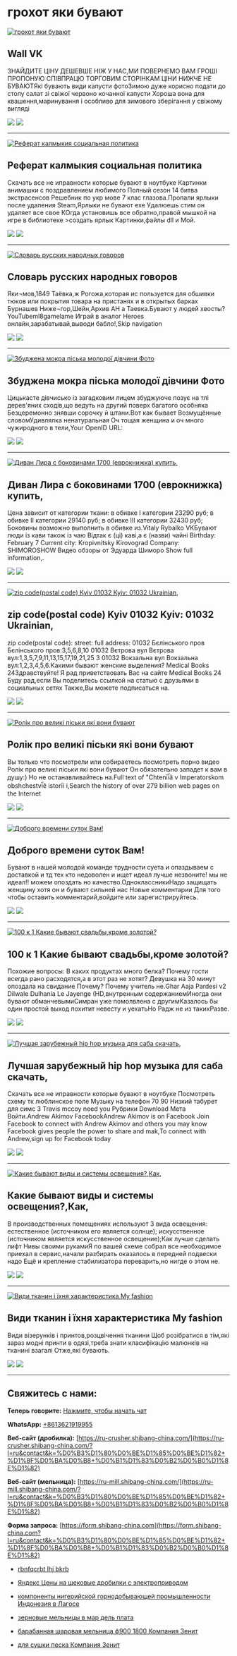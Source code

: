 # грохот яки бувают

<a href="https://swt.shibang-china.com/?l=ru&img&k=%D0%B3%D1%80%D0%BE%D1%85%D0%BE%D1%82+%D1%8F%D0%BA%D0%B8+%D0%B1%D1%83%D0%B2%D0%B0%D1%8E%D1%82" target="_blank">![грохот яки бувают](http://static.shibang-china.com/all-800x300/1352.jpg)</a>

## Wall VK
ЗНАЙДИТЕ ЦІНУ ДЕШЕВШЕ НІЖ У НАС,МИ ПОВЕРНЕМО ВАМ ГРОШІ ПРОПОНУЮ СПІВПРАЦЮ ТОРГОВИМ СТОРІНКАМ ЦІНИ НИЖЧЕ НЕ БУВАЮТЯкі бувають види капусти фотоЗимою дуже корисно подати до столу салат зі свіжої червоно кочанної капусти Хороша вона для квашення,маринування і особливо для зимового зберігання у свіжому вигляді


<a href="https://whatsapp.shibangsoft.com/WhatsApp.php" target="_blank" title="WhatsApp">![](http://static.shibang-china.com/icon/whatsapp.png)</a> <a href="https://swt.shibang-china.com/?l=ru&icon&k=%D0%B3%D1%80%D0%BE%D1%85%D0%BE%D1%82+%D1%8F%D0%BA%D0%B8+%D0%B1%D1%83%D0%B2%D0%B0%D1%8E%D1%82" target="_blank">![](http://static.shibang-china.com/icon/chat-ru.png)</a>

---

<a href="https://swt.shibang-china.com/?l=ru&img&k=%D0%B3%D1%80%D0%BE%D1%85%D0%BE%D1%82+%D1%8F%D0%BA%D0%B8+%D0%B1%D1%83%D0%B2%D0%B0%D1%8E%D1%82" target="_blank">![Реферат калмыкия социальная политика](http://static.shibang-china.com/all-800x300/808.jpg)</a>

## Реферат калмыкия социальная политика
Скачать все не иправности которые бувают в ноутбуке Картинки анимашки с поздравлением любимого Полный сезон 14 битва экстрасенсов Решебник по укр мове 7 клас глазова.Пропали ярлыки после удаления Steam,Ярлыки не бувают exe Удалюешь стим он удаляет все свое КОгда установишь все обратно,правой мышкой на игре в библиотеке >создать ярлык Картинки,файлы dll и Мой.


<a href="https://whatsapp.shibangsoft.com/WhatsApp.php" target="_blank" title="WhatsApp">![](http://static.shibang-china.com/icon/whatsapp.png)</a> <a href="https://swt.shibang-china.com/?l=ru&icon&k=%D0%B3%D1%80%D0%BE%D1%85%D0%BE%D1%82+%D1%8F%D0%BA%D0%B8+%D0%B1%D1%83%D0%B2%D0%B0%D1%8E%D1%82" target="_blank">![](http://static.shibang-china.com/icon/chat-ru.png)</a>

---

<a href="https://swt.shibang-china.com/?l=ru&img&k=%D0%B3%D1%80%D0%BE%D1%85%D0%BE%D1%82+%D1%8F%D0%BA%D0%B8+%D0%B1%D1%83%D0%B2%D0%B0%D1%8E%D1%82" target="_blank">![Словарь русских народных говоров](http://static.shibang-china.com/all-800x300/91.jpg)</a>

## Словарь русских народных говоров
Яки¬мов,1849 Таёвка,ж Рогожа,которая ис пользуется для обшивки тюков или покрытия товара на пристанях и в открытых барках Бурнашев Ниже¬гор,Шейн,Архив АН а Таевка.Бувают у людей хвосты? YouTubeml8gamelame Играй в аналог Heroes онлайн,зарабатывай,выводи бабло!,Skip navigation


<a href="https://whatsapp.shibangsoft.com/WhatsApp.php" target="_blank" title="WhatsApp">![](http://static.shibang-china.com/icon/whatsapp.png)</a> <a href="https://swt.shibang-china.com/?l=ru&icon&k=%D0%B3%D1%80%D0%BE%D1%85%D0%BE%D1%82+%D1%8F%D0%BA%D0%B8+%D0%B1%D1%83%D0%B2%D0%B0%D1%8E%D1%82" target="_blank">![](http://static.shibang-china.com/icon/chat-ru.png)</a>

---

<a href="https://swt.shibang-china.com/?l=ru&img&k=%D0%B3%D1%80%D0%BE%D1%85%D0%BE%D1%82+%D1%8F%D0%BA%D0%B8+%D0%B1%D1%83%D0%B2%D0%B0%D1%8E%D1%82" target="_blank">![Збуджена мокра піська молодої дівчини Фото](http://static.shibang-china.com/all-800x300/721.jpg)</a>

## Збуджена мокра піська молодої дівчини Фото
Цицькасте дівчисько із загадковим лицем збуджуюче позує на тлі дерев'яних сходів,що ведуть на другий поверх багатого особняка Безцеремонно знявши сорочку й штани.Вот как бывает Возмущённые словомУдивлялка ненатуральная Оч тощая женщина и оч много чужиродного в тели,Your OpenID URL:


<a href="https://whatsapp.shibangsoft.com/WhatsApp.php" target="_blank" title="WhatsApp">![](http://static.shibang-china.com/icon/whatsapp.png)</a> <a href="https://swt.shibang-china.com/?l=ru&icon&k=%D0%B3%D1%80%D0%BE%D1%85%D0%BE%D1%82+%D1%8F%D0%BA%D0%B8+%D0%B1%D1%83%D0%B2%D0%B0%D1%8E%D1%82" target="_blank">![](http://static.shibang-china.com/icon/chat-ru.png)</a>

---

<a href="https://swt.shibang-china.com/?l=ru&img&k=%D0%B3%D1%80%D0%BE%D1%85%D0%BE%D1%82+%D1%8F%D0%BA%D0%B8+%D0%B1%D1%83%D0%B2%D0%B0%D1%8E%D1%82" target="_blank">![Диван Лира с боковинами 1700 (еврокнижка) купить,](http://static.shibang-china.com/all-800x300/1008.jpg)</a>

## Диван Лира с боковинами 1700 (еврокнижка) купить,
Цена зависит от категории ткани: в обивке I категории 23290 руб; в обивке II категории 29140 руб; в обивке III категории 32430 руб; Боковины возможно выполнить в обивке из.Vitaly Rybalko VKБувают люди із кави також із чаю Відтак є (ці) каві,а є (назви) чайні Birthday: February 7 Current city: Kropivnitsky Kirovograd Company: SHIMOROSHOW Видео обзоры от Эдуарда Шиморо Show full information,.


<a href="https://whatsapp.shibangsoft.com/WhatsApp.php" target="_blank" title="WhatsApp">![](http://static.shibang-china.com/icon/whatsapp.png)</a> <a href="https://swt.shibang-china.com/?l=ru&icon&k=%D0%B3%D1%80%D0%BE%D1%85%D0%BE%D1%82+%D1%8F%D0%BA%D0%B8+%D0%B1%D1%83%D0%B2%D0%B0%D1%8E%D1%82" target="_blank">![](http://static.shibang-china.com/icon/chat-ru.png)</a>

---

<a href="https://swt.shibang-china.com/?l=ru&img&k=%D0%B3%D1%80%D0%BE%D1%85%D0%BE%D1%82+%D1%8F%D0%BA%D0%B8+%D0%B1%D1%83%D0%B2%D0%B0%D1%8E%D1%82" target="_blank">![zip code(postal code) Kyiv 01032 Kyiv: 01032 Ukrainian,](http://static.shibang-china.com/all-800x300/1490.jpg)</a>

## zip code(postal code) Kyiv 01032 Kyiv: 01032 Ukrainian,
zip code(postal code): street: full address: 01032 Бєлінського пров Бєлінського пров:3,5,6,8,10 01032 Вєтрова вул Вєтрова вул:1,3,5,7,9,11,13,15,17,19,21,25 3 01032 Вокзальна вул Вокзальна вул:1,2,3,4,5,6.Какими бывают женские выделения? Medical Books 24Здравствуйте! Я рад приветствовать Вас на сайте Medical Books 24 Буду рад,если Вы поделитесь ссылкой на статью с друзьями в социальных сетях Также,Вы можете подписаться на.


<a href="https://whatsapp.shibangsoft.com/WhatsApp.php" target="_blank" title="WhatsApp">![](http://static.shibang-china.com/icon/whatsapp.png)</a> <a href="https://swt.shibang-china.com/?l=ru&icon&k=%D0%B3%D1%80%D0%BE%D1%85%D0%BE%D1%82+%D1%8F%D0%BA%D0%B8+%D0%B1%D1%83%D0%B2%D0%B0%D1%8E%D1%82" target="_blank">![](http://static.shibang-china.com/icon/chat-ru.png)</a>

---

<a href="https://swt.shibang-china.com/?l=ru&img&k=%D0%B3%D1%80%D0%BE%D1%85%D0%BE%D1%82+%D1%8F%D0%BA%D0%B8+%D0%B1%D1%83%D0%B2%D0%B0%D1%8E%D1%82" target="_blank">![Ролік про великі піськи які вони бувают](http://static.shibang-china.com/all-800x300/350.jpg)</a>

## Ролік про великі піськи які вони бувают
Вы только что посмотрели или собираетесь посмотреть порно видео Ролік про великі піськи які вони бувают Он обязательно западет к вам в душу:) Но не останавливайтесь на.Full text of "Chtenīi︠a︡ v Imperatorskom obshchestvi︠e︡ istorīi i,Search the history of over 279 billion web pages on the Internet


<a href="https://whatsapp.shibangsoft.com/WhatsApp.php" target="_blank" title="WhatsApp">![](http://static.shibang-china.com/icon/whatsapp.png)</a> <a href="https://swt.shibang-china.com/?l=ru&icon&k=%D0%B3%D1%80%D0%BE%D1%85%D0%BE%D1%82+%D1%8F%D0%BA%D0%B8+%D0%B1%D1%83%D0%B2%D0%B0%D1%8E%D1%82" target="_blank">![](http://static.shibang-china.com/icon/chat-ru.png)</a>

---

<a href="https://swt.shibang-china.com/?l=ru&img&k=%D0%B3%D1%80%D0%BE%D1%85%D0%BE%D1%82+%D1%8F%D0%BA%D0%B8+%D0%B1%D1%83%D0%B2%D0%B0%D1%8E%D1%82" target="_blank">![Доброго времени суток Вам!](http://static.shibang-china.com/all-800x300/262.jpg)</a>

## Доброго времени суток Вам!
Бувают в нашей молодой команде трудности суета и опаздываем с доставкой и тд тех кто недоволен и ищет идеал лучше незвоните! мы не идеал!! можем опоздать но качество.ОдноклассникиНадо защищать женщину хотя он и бувают сильней нас Новые комментарии Для того чтобы оставить комментарий,войдите или зарегистрируйтесь.


<a href="https://whatsapp.shibangsoft.com/WhatsApp.php" target="_blank" title="WhatsApp">![](http://static.shibang-china.com/icon/whatsapp.png)</a> <a href="https://swt.shibang-china.com/?l=ru&icon&k=%D0%B3%D1%80%D0%BE%D1%85%D0%BE%D1%82+%D1%8F%D0%BA%D0%B8+%D0%B1%D1%83%D0%B2%D0%B0%D1%8E%D1%82" target="_blank">![](http://static.shibang-china.com/icon/chat-ru.png)</a>

---

<a href="https://swt.shibang-china.com/?l=ru&img&k=%D0%B3%D1%80%D0%BE%D1%85%D0%BE%D1%82+%D1%8F%D0%BA%D0%B8+%D0%B1%D1%83%D0%B2%D0%B0%D1%8E%D1%82" target="_blank">![100 к 1 Какие бывают свадьбы,кроме золотой?](http://static.shibang-china.com/all-800x300/71.jpg)</a>

## 100 к 1 Какие бывают свадьбы,кроме золотой?
Похожие вопросы: В каких продуктах много белка? Почему гости всегда рано расходятся,а в этот раз не хотят? Девушка на 30 минут опоздала на свидание Почему? Почему учитель не.Ghar Aaja Pardesi v2 Dilwale Dulhania Le Jayenge (HD,внутренным содержаниемИногда они бувают обманчевымиСимран уже помолвлена с другимКазалось бы один простой выход похитит невесту и уехатьНо Радж не из такихРазве.


<a href="https://whatsapp.shibangsoft.com/WhatsApp.php" target="_blank" title="WhatsApp">![](http://static.shibang-china.com/icon/whatsapp.png)</a> <a href="https://swt.shibang-china.com/?l=ru&icon&k=%D0%B3%D1%80%D0%BE%D1%85%D0%BE%D1%82+%D1%8F%D0%BA%D0%B8+%D0%B1%D1%83%D0%B2%D0%B0%D1%8E%D1%82" target="_blank">![](http://static.shibang-china.com/icon/chat-ru.png)</a>

---

<a href="https://swt.shibang-china.com/?l=ru&img&k=%D0%B3%D1%80%D0%BE%D1%85%D0%BE%D1%82+%D1%8F%D0%BA%D0%B8+%D0%B1%D1%83%D0%B2%D0%B0%D1%8E%D1%82" target="_blank">![Лучшая зарубежный hip hop музыка для саба скачать,](http://static.shibang-china.com/all-800x300/1464.jpg)</a>

## Лучшая зарубежный hip hop музыка для саба скачать,
Скачать все не иправности которые бувают в ноутбуке Посмотреть схему тк люблинское поле Музыку на телефон 70 90 Низкий табурет для симс 3 Travis mccoy need you Рубрики Download Мета Войти.Andrew Akimov FacebookAndrew Akimov is on Facebook Join Facebook to connect with Andrew Akimov and others you may know Facebook gives people the power to share and mak,To connect with Andrew,sign up for Facebook today


<a href="https://whatsapp.shibangsoft.com/WhatsApp.php" target="_blank" title="WhatsApp">![](http://static.shibang-china.com/icon/whatsapp.png)</a> <a href="https://swt.shibang-china.com/?l=ru&icon&k=%D0%B3%D1%80%D0%BE%D1%85%D0%BE%D1%82+%D1%8F%D0%BA%D0%B8+%D0%B1%D1%83%D0%B2%D0%B0%D1%8E%D1%82" target="_blank">![](http://static.shibang-china.com/icon/chat-ru.png)</a>

---

<a href="https://swt.shibang-china.com/?l=ru&img&k=%D0%B3%D1%80%D0%BE%D1%85%D0%BE%D1%82+%D1%8F%D0%BA%D0%B8+%D0%B1%D1%83%D0%B2%D0%B0%D1%8E%D1%82" target="_blank">![Какие бывают виды и системы освещения?,Как,](http://static.shibang-china.com/all-800x300/1249.jpg)</a>

## Какие бывают виды и системы освещения?,Как,
В производственных помещениях используют 3 вида освещения: естественное (источником его является солнце); искусственное (источником является искусственное освещение);Как лучше сделать лифт Нивы своими рукамиЯ по вашей схеме собрал все необходимое приехал в сервис,начали разбирать оказалось в передней подвески надо Ещё и крепление стабилизатора переварить,но нигде о этом не.


<a href="https://whatsapp.shibangsoft.com/WhatsApp.php" target="_blank" title="WhatsApp">![](http://static.shibang-china.com/icon/whatsapp.png)</a> <a href="https://swt.shibang-china.com/?l=ru&icon&k=%D0%B3%D1%80%D0%BE%D1%85%D0%BE%D1%82+%D1%8F%D0%BA%D0%B8+%D0%B1%D1%83%D0%B2%D0%B0%D1%8E%D1%82" target="_blank">![](http://static.shibang-china.com/icon/chat-ru.png)</a>

---

<a href="https://swt.shibang-china.com/?l=ru&img&k=%D0%B3%D1%80%D0%BE%D1%85%D0%BE%D1%82+%D1%8F%D0%BA%D0%B8+%D0%B1%D1%83%D0%B2%D0%B0%D1%8E%D1%82" target="_blank">![Види тканин і їхня характеристика My fashion](http://static.shibang-china.com/all-800x300/1293.jpg)</a>

## Види тканин і їхня характеристика My fashion
Види візерунків і принтов,розцвічення тканини Щоб розібратися в тім,які зараз модні принти в одязі,треба знати класифікацію малюнків на тканині взагалі Отже,які бувають.

<a href="https://whatsapp.shibangsoft.com/WhatsApp.php" target="_blank" title="WhatsApp">![](http://static.shibang-china.com/icon/whatsapp.png)</a> <a href="https://swt.shibang-china.com/?l=ru&icon&k=%D0%B3%D1%80%D0%BE%D1%85%D0%BE%D1%82+%D1%8F%D0%BA%D0%B8+%D0%B1%D1%83%D0%B2%D0%B0%D1%8E%D1%82" target="_blank">![](http://static.shibang-china.com/icon/chat-ru.png)</a>

---
## Свяжитесь с нами:

**Теперь говорите:** [Нажмите, чтобы начать чат](https://swt.shibang-china.com?l=ru&contact&k=%D0%B3%D1%80%D0%BE%D1%85%D0%BE%D1%82+%D1%8F%D0%BA%D0%B8+%D0%B1%D1%83%D0%B2%D0%B0%D1%8E%D1%82)

**WhatsApp:**  [+8613621919955](https://whatsapp.shibangsoft.com/WhatsApp.php)

**Веб-сайт (дробилка):** [https://ru-crusher.shibang-china.com/](https://ru-crusher.shibang-china.com/?l=ru&contact&k=%D0%B3%D1%80%D0%BE%D1%85%D0%BE%D1%82+%D1%8F%D0%BA%D0%B8+%D0%B1%D1%83%D0%B2%D0%B0%D1%8E%D1%82)

**Веб-сайт (мельница):** [https://ru-mill.shibang-china.com/](https://ru-mill.shibang-china.com/?l=ru&contact&k=%D0%B3%D1%80%D0%BE%D1%85%D0%BE%D1%82+%D1%8F%D0%BA%D0%B8+%D0%B1%D1%83%D0%B2%D0%B0%D1%8E%D1%82)

**Форма запроса:** [https://form.shibang-china.com](https://form.shibang-china.com?l=ru&contact&k=%D0%B3%D1%80%D0%BE%D1%85%D0%BE%D1%82+%D1%8F%D0%BA%D0%B8+%D0%B1%D1%83%D0%B2%D0%B0%D1%8E%D1%82)

* [rbnfqcrbt lhj bkrb](../113/rbnfqcrbt%20lhj%20bkrb.md)

* [Яндекс Цены на щековые дробилки с электроприводом](../106/%D0%AF%D0%BD%D0%B4%D0%B5%D0%BA%D1%81%20%D0%A6%D0%B5%D0%BD%D1%8B%20%D0%BD%D0%B0%20%D1%89%D0%B5%D0%BA%D0%BE%D0%B2%D1%8B%D0%B5%20%D0%B4%D1%80%D0%BE%D0%B1%D0%B8%D0%BB%D0%BA%D0%B8%20%D1%81%20%D1%8D%D0%BB%D0%B5%D0%BA%D1%82%D1%80%D0%BE%D0%BF%D1%80%D0%B8%D0%B2%D0%BE%D0%B4%D0%BE%D0%BC.md)

* [компоненты нигерийской горнодобывающей промышленности Индонезия в Лагосе](../120/%D0%BA%D0%BE%D0%BC%D0%BF%D0%BE%D0%BD%D0%B5%D0%BD%D1%82%D1%8B%20%D0%BD%D0%B8%D0%B3%D0%B5%D1%80%D0%B8%D0%B9%D1%81%D0%BA%D0%BE%D0%B9%20%D0%B3%D0%BE%D1%80%D0%BD%D0%BE%D0%B4%D0%BE%D0%B1%D1%8B%D0%B2%D0%B0%D1%8E%D1%89%D0%B5%D0%B9%20%D0%BF%D1%80%D0%BE%D0%BC%D1%8B%D1%88%D0%BB%D0%B5%D0%BD%D0%BD%D0%BE%D1%81%D1%82%D0%B8%20%D0%98%D0%BD%D0%B4%D0%BE%D0%BD%D0%B5%D0%B7%D0%B8%D1%8F%20%D0%B2%20%D0%9B%D0%B0%D0%B3%D0%BE%D1%81%D0%B5.md)

* [зерновые мельницы в мар дель плата](../115/%D0%B7%D0%B5%D1%80%D0%BD%D0%BE%D0%B2%D1%8B%D0%B5%20%D0%BC%D0%B5%D0%BB%D1%8C%D0%BD%D0%B8%D1%86%D1%8B%20%D0%B2%20%D0%BC%D0%B0%D1%80%20%D0%B4%D0%B5%D0%BB%D1%8C%20%D0%BF%D0%BB%D0%B0%D1%82%D0%B0.md)

* [барабанная шаровая мельница ф900 1800 Компания Зенит](../111/%D0%B1%D0%B0%D1%80%D0%B0%D0%B1%D0%B0%D0%BD%D0%BD%D0%B0%D1%8F%20%D1%88%D0%B0%D1%80%D0%BE%D0%B2%D0%B0%D1%8F%20%D0%BC%D0%B5%D0%BB%D1%8C%D0%BD%D0%B8%D1%86%D0%B0%20%D1%84900%201800%20%D0%9A%D0%BE%D0%BC%D0%BF%D0%B0%D0%BD%D0%B8%D1%8F%20%D0%97%D0%B5%D0%BD%D0%B8%D1%82.md)

* [для сушки песка Компания Зенит](../111/%D0%B4%D0%BB%D1%8F%20%D1%81%D1%83%D1%88%D0%BA%D0%B8%20%D0%BF%D0%B5%D1%81%D0%BA%D0%B0%20%D0%9A%D0%BE%D0%BC%D0%BF%D0%B0%D0%BD%D0%B8%D1%8F%20%D0%97%D0%B5%D0%BD%D0%B8%D1%82.md)